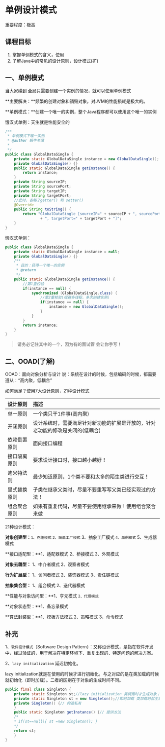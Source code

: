 # 单例设计模式

重要程度：极高

## 课程目标

1. 掌握单例模式的含义，使用
2. 了解Java中的常见的设计原则，设计模式(扩)

## 一、单例模式

当大家碰到 全局只需要创建一个实例的情况，就可以使用单例模式

**主要解决：**频繁的创建对象和销毁对象，对JVM的性能损耗是极大的。

**单例模式：**创建一个唯一的实例，整个Java程序都可以使用这个唯一的实例

饿汉式单例：天生就是性能安全的

```Java
/**
 * 单例模式下唯一实例
 * @author 蜗牛老蒲
 *
 */
public class GlobalDataSingle {
    private static GlobalDataSingle instance = new GlobalDataSingle();
    private GlobalDataSingle() {}
    public static GlobalDataSingle getInstance() {
        return instance;
    }
    private String sourceIP;
    private String sourcePort;
    private String targetIP;
    private String targetPort;
    //此时，省略了getter() 和 setter()
    @Override
    public String toString() {
        return "GlobalDataSingle [sourceIP=" + sourceIP + ", sourcePort=" + sourcePort + ", targetIP=" + targetIP
                + ", targetPort=" + targetPort + "]";
    }
}
```

懒汉式单例：

```Java
public class GlobalDataSingle {
    private static GlobalDataSingle instance = null;
    private GlobalDataSingle() {}
    /**
     * 目的：获得一个唯一的实例
     * @return
     */
    public static GlobalDataSingle getInstance() {
        //第1重校验
        if(instance == null) {
            synchronized (GlobalDataSingle.class) {
                //第2重校验(规避多线程，多次创建实例)
                if(instance == null) {
                    instance = new GlobalDataSingle();
                }
            }
        }
        return instance;
    }
}
```

> 请务必记住其中的一个，因为有的面试管 会让你手写！

## 二、OOAD(了解)

OOAD：面向对象分析与设计 说：系统在设计的时候，包括编码的时候，都需要遵从：“高内聚，低耦合”

如何满足？使用7大设计原则，21种设计模式

| 设计原则     | 描述                                                         |
| :----------- | :----------------------------------------------------------- |
| 单一原则     | 一个类只干1件事(高内聚)                                      |
| 开闭原则     | 设计系统时，需要满足针对新功能的扩展是开放的，针对老功能的修改是关闭的(低耦合) |
| 依赖倒置原则 | 面向接口编程                                                 |
| 接口隔离原则 | 要求设计接口时，接口越小越好！                               |
| 迪米特法则   | 最少知道原则，1个类不要和太多的陌生类进行交互！              |
| 里式替换原则 | 子类在继承父类时，尽量不要重写写父类已经实现过的方法！       |
| 组合聚合原则 | 如果有重复代码，尽量不要使用继承来做！使用组合聚合来做       |

21种设计模式：

**对象创建型：**`1、克隆模式` `2、简单工厂模式` 3、抽象工厂模式 `4、单例模式` 5、生成器模式

**接口适配型：**1、适配器模式 2、桥接模式 3、外观模式

**对象去耦型：** 1、中介者模式 2、观察者模式

**行为扩展型：** 1、访问者模式 2、装饰器模式 3、责任链模式

**抽象集合型：** 1、组合模式 2、迭代器模式

**性能与对象访问型：**1、亨元模式 `2、代理模式`

**对象状态型：**1、备忘录模式

**算法封装型：**1、模板方法模式 2、策略模式 3、命令模式

## 补充

1、`软件设计模式`（Software Design Pattern）：又称设计模式，是指在软件开发中，经过验证的，用于解决在特定环境下、重复出现的、特定问题的解决方案。

2、`lazy initialization` 延迟初始化。

lazy initialization就是在使用的时候才进行初始化，与之对应的是在类加载的时候就初始化（即时加载）。二者的区别在于对象的生成时间不同。

```java
public final class Singleton {
	private static Singleton st;//lazy initialization 类调用时才生成对象；
	private static Singleton st = new Singleton();//即时加载 类加载时就生成对象；
	private Singleton() {// 构造私有
	}
	public static Singleton getInstance() {// 提供方法
	/*
	* if(st==null){ st =new Singleton(); }
	*/
	return st;
	}
}
```



